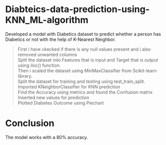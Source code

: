 # Diabteics-data-prediction-using-KNN_ML-algorithm
Developed a model with Diabetics dataset to predict whether a person has Diabetics or not with the help of K-Nearest Neighbor. 
> First i have ckecked if there is any null values present and i also removed unwanted columns <br>
> Split the dataset into Features that is input and Target that is output using iloc() function. <br>
> Then i scaled the dataset using MinMaxClassifier from Scikit-learn library. <br>
> Split the dataset for training and testing using test_train_split. <br>
> Imported KNeighborClassifier for KNN prediction <br>
> Find the Accuracy using metrics and found the Confusion matrix <br>
> Inserted new values for prediction <br>
> Plotted Diabetes Outcome using Piechart<br>

# Conclusion
The model works with a 80% accuracy.
